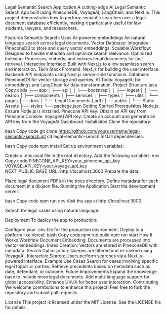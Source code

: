 Legal Semantic Search Application
A cutting-edge AI Legal Semantic Search App built using PineconeDB, VoyageAI, LangChain, and Next.js. This project demonstrates how to perform semantic searches over a legal document database efficiently, making it particularly useful for law students, lawyers, and researchers.

Features
Semantic Search: Uses AI-powered embeddings for natural language search across legal documents.
Vector Database: Integrates PineconeDB to store and query vector embeddings.
Scalable Workflow: Designed to handle metadata and optimize search relevance.
Optimized Indexing: Processes, embeds, and indexes legal documents for fast retrieval.
Interactive Interface: Built with Next.js to allow seamless search and interaction.
Tech Stack
Frontend: Next.js for building the user interface.
Backend: API endpoints using Next.js server-side functions.
Database: PineconeDB for vector storage and queries.
AI Tools: VoyageAI for embeddings and LangChain for data transformation.
Project Structure
java
Copy code
├── app
│   ├── api
│   │   ├── bootstrap
│   │   ├── ingest
│   │   └── search
│   ├── components
│   ├── services
│   ├── types
│   ├── utils
│   └── pages
├── docs
│   └── Legal Documents (.pdf)
├── public
│   └── Static Assets
├── styles
└── package.json
Getting Started
Prerequisites
Node.js: Ensure Node.js is installed.
Pinecone API Key: Obtain an API key from Pinecone Console.
VoyageAI API Key: Create an account and generate an API key from the VoyageAI Dashboard.
Installation
Clone the repository:

bash
Copy code
git clone https://github.com/yourusername/legal-semantic-search.git
cd legal-semantic-search
Install dependencies:

bash
Copy code
npm install
Set up environment variables:

Create a .env.local file in the root directory.
Add the following variables:
env
Copy code
PINECONE_API_KEY=your_pinecone_api_key
VOYAGE_API_KEY=your_voyage_api_key
NEXT_PUBLIC_BASE_URL=http://localhost:3000
Prepare the data:

Place legal document PDFs in the docs directory.
Define metadata for each document in a db.json file.
Running the Application
Start the development server:

bash
Copy code
npm run dev
Visit the app at http://localhost:3000.

Search for legal cases using natural language.

Deployment
To deploy the app to production:

Configure your .env file for the production environment.
Deploy to a platform like Vercel:
bash
Copy code
npm run build
npm run start
How It Works
Workflow
Document Embedding: Documents are processed into vector embeddings.
Index Creation: Vectors are stored in PineconeDB with metadata.
Search Optimization: Queries are filtered and re-ranked using VoyageAI.
Interactive Search: Users perform searches via a Next.js-powered interface.
Example Use Cases
Search for cases involving specific legal topics or parties.
Retrieve precedents based on metadata such as date, defendant, or outcome.
Future Improvements
Expand the knowledge base to include more legal documents.
Add multi-language support for global accessibility.
Enhance UI/UX for better user interaction.
Contributing
We welcome contributions to enhance this project! Feel free to fork the repository and submit pull requests.

License
This project is licensed under the MIT License. See the LICENSE file for details.
